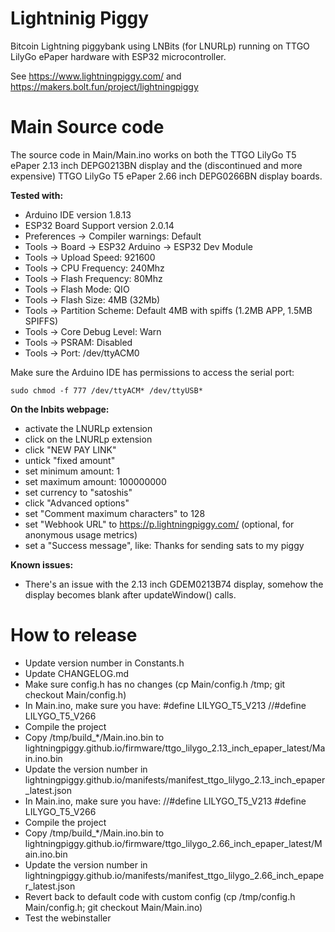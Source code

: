 Lightninig Piggy
====

Bitcoin Lightning piggybank using LNBits (for LNURLp) running on TTGO LilyGo ePaper hardware with ESP32 microcontroller.

See https://www.lightningpiggy.com/ and https://makers.bolt.fun/project/lightningpiggy

Main Source code
===========

The source code in Main/Main.ino works on both the TTGO LilyGo T5 ePaper 2.13 inch DEPG0213BN display and the (discontinued and more expensive) TTGO LilyGo T5 ePaper 2.66 inch DEPG0266BN display boards.

**Tested with:**

- Arduino IDE version 1.8.13
- ESP32 Board Support version 2.0.14
- Preferences -> Compiler warnings: Default
- Tools -> Board -> ESP32 Arduino -> ESP32 Dev Module
- Tools -> Upload Speed: 921600
- Tools -> CPU Frequency: 240Mhz
- Tools -> Flash Frequency: 80Mhz
- Tools -> Flash Mode: QIO
- Tools -> Flash Size: 4MB (32Mb)
- Tools -> Partition Scheme: Default 4MB with spiffs (1.2MB APP, 1.5MB SPIFFS)
- Tools -> Core Debug Level: Warn
- Tools -> PSRAM: Disabled
- Tools -> Port: /dev/ttyACM0

Make sure the Arduino IDE has permissions to access the serial port:

`sudo chmod -f 777 /dev/ttyACM* /dev/ttyUSB*`

**On the lnbits webpage:**

- activate the LNURLp extension
- click on the LNURLp extension
- click "NEW PAY LINK"
- untick "fixed amount"
- set minimum amount: 1
- set maximum amount: 100000000
- set currency to "satoshis"
- click "Advanced options"
- set "Comment maximum characters" to 128
- set "Webhook URL" to https://p.lightningpiggy.com/ (optional, for anonymous usage metrics)
- set a "Success message", like: Thanks for sending sats to my piggy

**Known issues:**
- There's an issue with the 2.13 inch GDEM0213B74 display, somehow the display becomes blank after updateWindow() calls.

How to release
==============
- Update version number in Constants.h
- Update CHANGELOG.md
- Make sure config.h has no changes (cp Main/config.h /tmp; git checkout Main/config.h)
- In Main.ino, make sure you have:
#define LILYGO_T5_V213
//#define LILYGO_T5_V266
- Compile the project
- Copy /tmp/build_*/Main.ino.bin to lightningpiggy.github.io/firmware/ttgo_lilygo_2.13_inch_epaper_latest/Main.ino.bin
- Update the version number in lightningpiggy.github.io/manifests/manifest_ttgo_lilygo_2.13_inch_epaper_latest.json
- In Main.ino, make sure you have:
//#define LILYGO_T5_V213
#define LILYGO_T5_V266
- Compile the project
- Copy /tmp/build_*/Main.ino.bin to lightningpiggy.github.io/firmware/ttgo_lilygo_2.66_inch_epaper_latest/Main.ino.bin
- Update the version number in lightningpiggy.github.io/manifests/manifest_ttgo_lilygo_2.66_inch_epaper_latest.json
- Revert back to default code with custom config (cp /tmp/config.h Main/config.h; git checkout Main/Main.ino)
- Test the webinstaller
